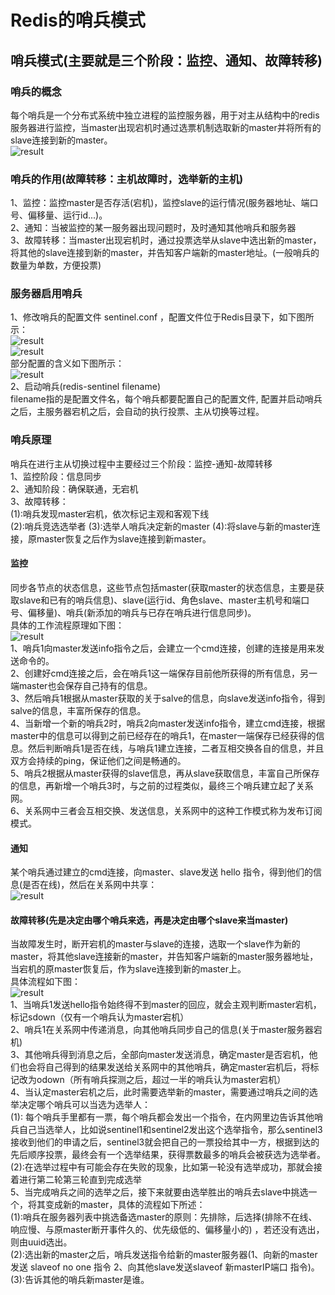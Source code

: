 # Redis的哨兵模式  
## 哨兵模式(主要就是三个阶段：监控、通知、故障转移)  
### 哨兵的概念  
每个哨兵是一个分布式系统中独立进程的监控服务器，用于对主从结构中的redis服务器进行监控，当master出现宕机时通过选票机制选取新的master并将所有的slave连接到新的master。  
![result](https://static01.imgkr.com/temp/383c2fe864f94026bbdb6348f1994010.png)  
### 哨兵的作用(故障转移：主机故障时，选举新的主机)   
1、监控：监控master是否存活(宕机)，监控slave的运行情况(服务器地址、端口号、偏移量、运行id...)。  
2、通知：当被监控的某一服务器出现问题时，及时通知其他哨兵和服务器  
3、故障转移：当master出现宕机时，通过投票选举从slave中选出新的master，将其他的slave连接到新的master，并告知客户端新的master地址。(一般哨兵的数量为单数，方便投票)  
### 服务器启用哨兵  
1、修改哨兵的配置文件 sentinel.conf ，配置文件位于Redis目录下，如下图所示：  
![result](https://static01.imgkr.com/temp/d68e568a316443ba9f8dfc9975345980.png)    
![result](https://static01.imgkr.com/temp/df82ee33fcb444768dbb60f9b155fb81.png)  
部分配置的含义如下图所示：  
![result](https://static01.imgkr.com/temp/34fc6d4d406b4fee9fdd6a05fad8ba71.png)  
2、启动哨兵(redis-sentinel filename)     
filename指的是配置文件名，每个哨兵都要配置自己的配置文件, 配置并启动哨兵之后，主服务器宕机之后，会自动的执行投票、主从切换等过程。  
### 哨兵原理  
哨兵在进行主从切换过程中主要经过三个阶段：监控-通知-故障转移  
1、监控阶段：信息同步  
2、通知阶段：确保联通，无宕机  
3、故障转移：  
(1):哨兵发现master宕机，依次标记主观和客观下线  
(2):哨兵竞选选举者
(3):选举人哨兵决定新的master
(4):将slave与新的master连接，原master恢复之后作为slave连接到新master。  
#### 监控  
同步各节点的状态信息，这些节点包括master(获取master的状态信息，主要是获取slave和已有的哨兵信息)、slave(运行id、角色slave、master主机号和端口号、偏移量)、哨兵(新添加的哨兵与已存在哨兵进行信息同步)。  
具体的工作流程原理如下图：  
![result](https://static01.imgkr.com/temp/aaafb7edc10e4a599d85babb00a0ca17.png)  
1、哨兵1向master发送info指令之后，会建立一个cmd连接，创建的连接是用来发送命令的。  
2、创建好cmd连接之后，会在哨兵1这一端保存目前他所获得的所有信息，另一端master也会保存自己持有的信息。  
3、然后哨兵1根据从master获取的关于salve的信息，向slave发送info指令，得到salve的信息，丰富所保存的信息。    
4、当新增一个新的哨兵2时，哨兵2向master发送info指令，建立cmd连接，根据master中的信息可以得到之前已经存在的哨兵1，在master一端保存已经获得的信息。然后判断哨兵1是否在线，与哨兵1建立连接，二者互相交换各自的信息，并且双方会持续的ping，保证他们之间是畅通的。  
5、哨兵2根据从master获得的slave信息，再从slave获取信息，丰富自己所保存的信息，再新增一个哨兵3时，与之前的过程类似，最终三个哨兵建立起了关系网。  
6、关系网中三者会互相交换、发送信息，关系网中的这种工作模式称为发布订阅模式。  
#### 通知  
某个哨兵通过建立的cmd连接，向master、slave发送 hello 指令，得到他们的信息(是否在线)，然后在关系网中共享：    
![result](https://static01.imgkr.com/temp/02d9900f7833475097804fbc5fe0e78a.png)  
#### 故障转移(先是决定由哪个哨兵来选，再是决定由哪个slave来当master)  
当故障发生时，断开宕机的master与slave的连接，选取一个slave作为新的master，将其他slave连接新的master，并告知客户端新的master服务器地址，当宕机的原master恢复后，作为slave连接到新的master上。  
具体流程如下图：  
![result](https://static01.imgkr.com/temp/334351119aad4d268f5a2e7c17b34bdf.png)  
1、当哨兵1发送hello指令始终得不到master的回应，就会主观判断master宕机，标记sdown（仅有一个哨兵认为master宕机）  
2、哨兵1在关系网中传递消息，向其他哨兵同步自己的信息(关于master服务器宕机)  
3、其他哨兵得到消息之后，全部向master发送消息，确定master是否宕机，他们也会将自己得到的结果发送给关系网中的其他哨兵，确定master宕机后，将标记改为odown（所有哨兵探测之后，超过一半的哨兵认为master宕机）  
4、当认定master宕机之后，此时需要选举新的master，需要通过哨兵之间的选举决定哪个哨兵可以当选为选举人：  
(1): 每个哨兵手里都有一票，每个哨兵都会发出一个指令，在内网里边告诉其他哨兵自己当选举人，比如说sentinel1和sentinel2发出这个选举指令，那么sentinel3接收到他们的申请之后，sentinel3就会把自己的一票投给其中一方，根据到达的先后顺序投票，最终会有一个选举结果，获得票数最多的哨兵会被获选为选举者。  
(2):在选举过程中有可能会存在失败的现象，比如第一轮没有选举成功，那就会接着进行第二轮第三轮直到完成选举  
5、当完成哨兵之间的选举之后，接下来就要由选举胜出的哨兵去slave中挑选一个，将其变成新的master，具体的流程如下所述：  
(1):哨兵在服务器列表中挑选备选master的原则：先排除，后选择(排除不在线、响应慢、与原master断开事件久的、优先级低的、偏移量小的) ，若还没有选出，则由uuid选出。   
(2):选出新的master之后，哨兵发送指令给新的master服务器(1、向新的master发送 slaveof no one 指令 2、向其他slave发送slaveof 新masterIP端口 指令)。  
(3):告诉其他的哨兵新master是谁。  


